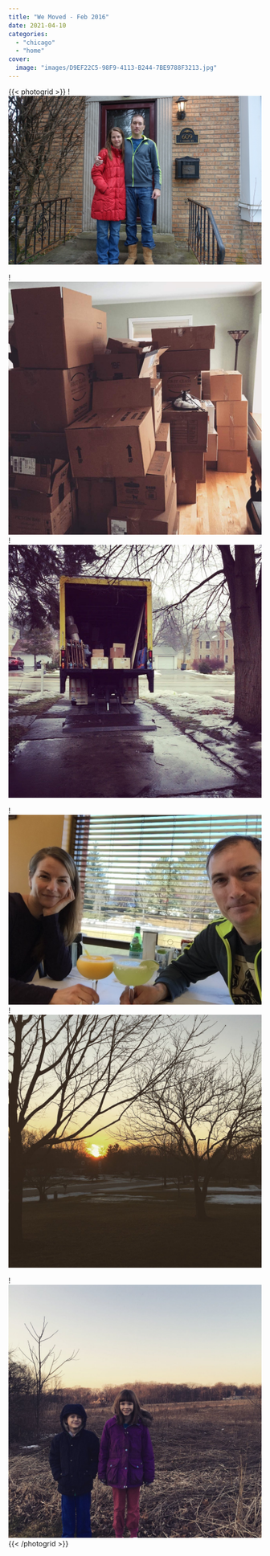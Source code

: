 ```yaml
---
title: "We Moved - Feb 2016"
date: 2021-04-10
categories:
  - "chicago"
  - "home"
cover:
  image: "images/D9EF22C5-98F9-4113-B244-7BE9788F3213.jpg"
---
```


{{< photogrid >}}
!![](images/56ED2746-CB51-4032-9BFA-FE3633D1B848.jpg)

!![](images/23A1E3E9-BB94-4DAC-AD8B-F18A158D70D7.jpg)
!![](images/55F63EAC-60AE-4A82-88EF-DA2D5E658099.jpg)

!![](images/IMG_1409.jpg)
!![](images/D9EF22C5-98F9-4113-B244-7BE9788F3213.jpg)

!![](images/IMG_1414.jpg)
{{< /photogrid >}}

